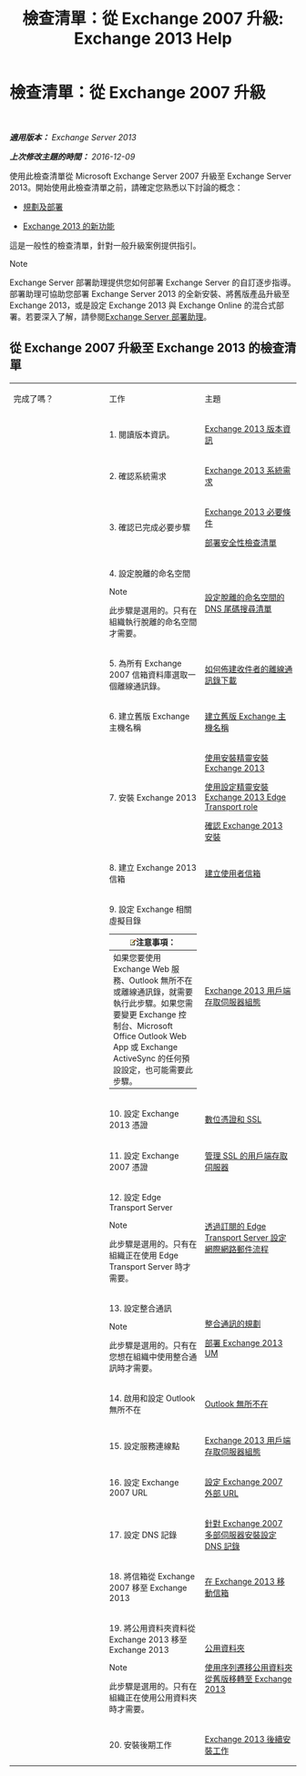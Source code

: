 ﻿---
title: '檢查清單：從 Exchange 2007 升級: Exchange 2013 Help'
TOCTitle: 檢查清單：從 Exchange 2007 升級
ms:assetid: 53aaa370-4562-43e4-9b75-7a705400c5a5
ms:mtpsurl: https://technet.microsoft.com/zh-tw/library/Ff805032(v=EXCHG.150)
ms:contentKeyID: 51409196
ms.date: 05/21/2018
mtps_version: v=EXCHG.150
ms.translationtype: MT
---

# 檢查清單：從 Exchange 2007 升級

 

_**適用版本：** Exchange Server 2013_

_**上次修改主題的時間：** 2016-12-09_

使用此檢查清單從 Microsoft Exchange Server 2007 升級至 Exchange Server 2013。開始使用此檢查清單之前，請確定您熟悉以下討論的概念：

  - [規劃及部署](planning-and-deployment-for-exchange-2013-installation-instructions.md)

  - [Exchange 2013 的新功能](what-s-new-in-exchange-2013-exchange-2013-help.md)

這是一般性的檢查清單，針對一般升級案例提供指引。


> [!NOTE]  
> Exchange Server 部署助理提供您如何部署 Exchange Server 的自訂逐步指導。部署助理可協助您部署 Exchange Server 2013 的全新安裝、將舊版產品升級至 Exchange 2013，或是設定 Exchange 2013 與 Exchange Online 的混合式部署。若要深入了解，請參閱<a href="exchange-server-deployment-assistant-exchange-2013-help.md">Exchange Server 部署助理</a>。




## 從 Exchange 2007 升級至 Exchange 2013 的檢查清單


<table>
<colgroup>
<col style="width: 33%" />
<col style="width: 33%" />
<col style="width: 33%" />
</colgroup>
<tbody>
<tr class="odd">
<td><p>完成了嗎？</p></td>
<td><p>工作</p></td>
<td><p>主題</p></td>
</tr>
<tr class="even">
<td><p></p></td>
<td><p>1. 閱讀版本資訊。</p></td>
<td><p><a href="release-notes-for-exchange-2013-exchange-2013-help.md">Exchange 2013 版本資訊</a></p></td>
</tr>
<tr class="odd">
<td> </td>
<td><p>2. 確認系統需求</p></td>
<td><p><a href="exchange-2013-system-requirements-exchange-2013-help.md">Exchange 2013 系統需求</a></p></td>
</tr>
<tr class="even">
<td> </td>
<td><p>3. 確認已完成必要步驟</p></td>
<td><p><a href="exchange-2013-prerequisites-exchange-2013-help.md">Exchange 2013 必要條件</a></p>
<p><a href="deployment-security-checklist-exchange-2013-help.md">部署安全性檢查清單</a></p></td>
</tr>
<tr class="odd">
<td> </td>
<td><p>4. 設定脫離的命名空間</p>

> [!NOTE]  
> 此步驟是選用的。只有在組織執行脫離的命名空間才需要。



</td>
<td><p><a href="configure-the-dns-suffix-search-list-for-a-disjoint-namespace-exchange-2013-help.md">設定脫離的命名空間的 DNS 尾碼搜尋清單</a></p></td>
</tr>
<tr class="even">
<td><p></p></td>
<td><p>5. 為所有 Exchange 2007 信箱資料庫選取一個離線通訊錄。</p></td>
<td><p><a href="https://go.microsoft.com/fwlink/?linkid=320546">如何佈建收件者的離線通訊錄下載</a></p></td>
</tr>
<tr class="odd">
<td><p></p></td>
<td><p>6. 建立舊版 Exchange 主機名稱</p></td>
<td><p><a href="https://technet.microsoft.com/zh-tw/library/dn130105(v=exchg.150)">建立舊版 Exchange 主機名稱</a></p></td>
</tr>
<tr class="even">
<td> </td>
<td><p>7. 安裝 Exchange 2013</p></td>
<td><p><a href="install-exchange-2013-using-the-setup-wizard-exchange-2013-help.md">使用安裝精靈安裝 Exchange 2013</a></p>
<p><a href="install-the-exchange-2013-edge-transport-role-using-the-setup-wizard-exchange-2013-help.md">使用設定精靈安裝 Exchange 2013 Edge Transport role</a></p>
<p><a href="verify-an-exchange-2013-installation-exchange-2013-help.md">確認 Exchange 2013 安裝</a></p></td>
</tr>
<tr class="odd">
<td><p></p></td>
<td><p>8. 建立 Exchange 2013 信箱</p></td>
<td><p><a href="create-user-mailboxes-exchange-2013-help.md">建立使用者信箱</a></p></td>
</tr>
<tr class="even">
<td><p></p></td>
<td><p>9. 設定 Exchange 相關虛擬目錄</p>
<table>
<thead>
<tr class="header">
<th><img src="images/Bb124558.note(EXCHG.150).gif" title="注意事項" alt="注意事項" />注意事項：</th>
</tr>
</thead>
<tbody>
<tr class="odd">
<td>如果您要使用 Exchange Web 服務、Outlook 無所不在或離線通訊錄，就需要執行此步驟。如果您需要變更 Exchange 控制台、Microsoft Office Outlook Web App 或 Exchange ActiveSync 的任何預設設定，也可能需要此步驟。<br />
</td>
</tr>
</tbody>
</table>

<p></p></td>
<td><p><a href="exchange-2013-client-access-server-configuration-exchange-2013-help.md">Exchange 2013 用戶端存取伺服器組態</a></p>
<p></p></td>
</tr>
<tr class="odd">
<td> </td>
<td><p>10. 設定 Exchange 2013 憑證</p></td>
<td><p><a href="digital-certificates-and-ssl-exchange-2013-help.md">數位憑證和 SSL</a></p>
<p></p></td>
</tr>
<tr class="even">
<td><p></p></td>
<td><p>11. 設定 Exchange 2007 憑證</p></td>
<td><p><a href="https://go.microsoft.com/fwlink/?linkid=320553">管理 SSL 的用戶端存取伺服器</a></p></td>
</tr>
<tr class="odd">
<td><p></p></td>
<td><p>12. 設定 Edge Transport Server</p>

> [!NOTE]  
> 此步驟是選用的。只有在組織正在使用 Edge Transport Server 時才需要。



</td>
<td><p><a href="configure-internet-mail-flow-through-a-subscribed-edge-transport-server-exchange-2013-help.md">透過訂閱的 Edge Transport Server 設定網際網路郵件流程</a></p></td>
</tr>
<tr class="even">
<td> </td>
<td><p>13. 設定整合通訊</p>

> [!NOTE]  
> 此步驟是選用的。只有在您想在組織中使用整合通訊時才需要。



</td>
<td><p><a href="planning-for-unified-messaging-exchange-2013-help.md">整合通訊的規劃</a></p>
<p><a href="deploy-exchange-2013-um-exchange-2013-help.md">部署 Exchange 2013 UM</a></p></td>
</tr>
<tr class="odd">
<td><p></p></td>
<td><p>14. 啟用和設定 Outlook 無所不在</p></td>
<td><p><a href="outlook-anywhere-exchange-2013-help.md">Outlook 無所不在</a></p></td>
</tr>
<tr class="even">
<td><p></p></td>
<td><p>15. 設定服務連線點</p></td>
<td><p><a href="exchange-2013-client-access-server-configuration-exchange-2013-help.md">Exchange 2013 用戶端存取伺服器組態</a></p></td>
</tr>
<tr class="odd">
<td><p></p></td>
<td><p>16. 設定 Exchange 2007 URL</p></td>
<td><p><a href="https://technet.microsoft.com/zh-tw/library/dn282262(v=exchg.150)">設定 Exchange 2007 外部 URL</a></p></td>
</tr>
<tr class="even">
<td><p></p></td>
<td><p>17. 設定 DNS 記錄</p></td>
<td><p><a href="https://technet.microsoft.com/zh-tw/library/dn283988(v=exchg.150)">針對 Exchange 2007 多部伺服器安裝設定 DNS 記錄</a></p></td>
</tr>
<tr class="odd">
<td> </td>
<td><p>18. 將信箱從 Exchange 2007 移至 Exchange 2013</p></td>
<td><p><a href="mailbox-moves-in-exchange-2013-exchange-2013-help.md">在 Exchange 2013 移動信箱</a></p></td>
</tr>
<tr class="even">
<td> </td>
<td><p>19. 將公用資料夾資料從 Exchange 2013 移至 Exchange 2013</p>

> [!NOTE]  
> 此步驟是選用的。只有在組織正在使用公用資料夾時才需要。



</td>
<td><p><a href="public-folders-exchange-2013-help.md">公用資料夾</a></p>
<p><a href="https://technet.microsoft.com/zh-tw/library/jj150486(v=exchg.150)">使用序列遷移公用資料夾從舊版移轉至 Exchange 2013</a></p></td>
</tr>
<tr class="odd">
<td> </td>
<td><p>20. 安裝後期工作</p></td>
<td><p><a href="exchange-2013-post-installation-tasks-exchange-2013-help.md">Exchange 2013 後續安裝工作</a></p></td>
</tr>
</tbody>
</table>


